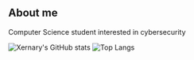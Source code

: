 ## About me

Computer Science student interested in cybersecurity

<!--
**Xernary/Xernary** is a ✨ _special_ ✨ repository because its `README.md` (this file) appears on your GitHub profile.

Here are some ideas to get you started:

- 🔭 I’m currently working on ...
- 🌱 I’m currently learning ...
- 👯 I’m looking to collaborate on ...
- 🤔 I’m looking for help with ...
- 💬 Ask me about ...
- 📫 How to reach me: ...
- 😄 Pronouns: ...
- ⚡ Fun fact: ...
-->
![Xernary's GitHub stats](https://github-readme-stats.vercel.app/api?username=Xernary&show_icons=true&theme=dracula)
![Top Langs](https://github-readme-stats.vercel.app/api/top-langs/?username=Xernary&layout=compact&exclude_repo=Note-app,cc,Data-mining-project&theme=dracula)
